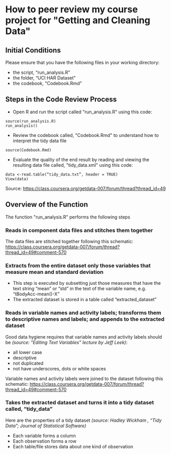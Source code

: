 How to peer review my course project for "Getting and Cleaning Data"
========================================================

Initial Conditions
------------------
Please ensure that you have the following files in your working directory:
* the script, “run_analysis.R”   
* the folder, “UCI HAR Dataset”   
* the codebook, "Codebook.Rmd"   

   
Steps in the Code Review Process
--------------------------------
* Open R and run the script called "run_analysis.R" using this code:   
```
source(run_analysis.R)
run_analysis()
```

* Review the codebook called, "Codebook.Rmd" to understand how to interpret the tidy data file   
```
source(Codebook.Rmd)
```   
* Evaluate the quality of the end result by reading and viewing the resulting data file called, "tidy_data.xml" using this code:   
```
data <-read.table(“tidy_data.txt”, header = TRUE)
View(data)
```
Source: https://class.coursera.org/getdata-007/forum/thread?thread_id=49   

   
Overview of the Function   
--------------------------------
The function "run_analysis.R" performs the following steps  

###  Reads in component data files and stitches them together
The data files are stitched together following this schematic: https://class.coursera.org/getdata-007/forum/thread?thread_id=49#comment-570   

### Extracts from the entire dataset only those variables that measure mean and standard deviation 
* This step is executed by subsetting just those measures that have the text string “mean” or “std” in the text of the variable name, e.g. “tBodyAcc-mean()-X”   
* The extracted dataset is stored in a table called “extracted_dataset”   

### Reads in variable names and activity labels; transforms them to descriptive names and labels; and appends to the extracted dataset

Good data hygiene requires that variable names and activity labels should be *(source: “Editing Text Variables” lecture by Jeff Leek)*:   
* all lower case   
* descriptive   
* not duplicated   
* not have underscores, dots or white spaces   

Variable names and activity labels were joined to the dataset following this schematic: https://class.coursera.org/getdata-007/forum/thread?thread_id=49#comment-570   

### Takes the extracted dataset and turns it into a tidy dataset called, “tidy_data”   

Here are the properties of a tidy dataset *(source: Hadley Wickham , “Tidy Data”; Journal of Statistical Software)*   
* Each variable forms a column   
* Each observation forms a row   
* Each table/file stores data about one kind of observation   



